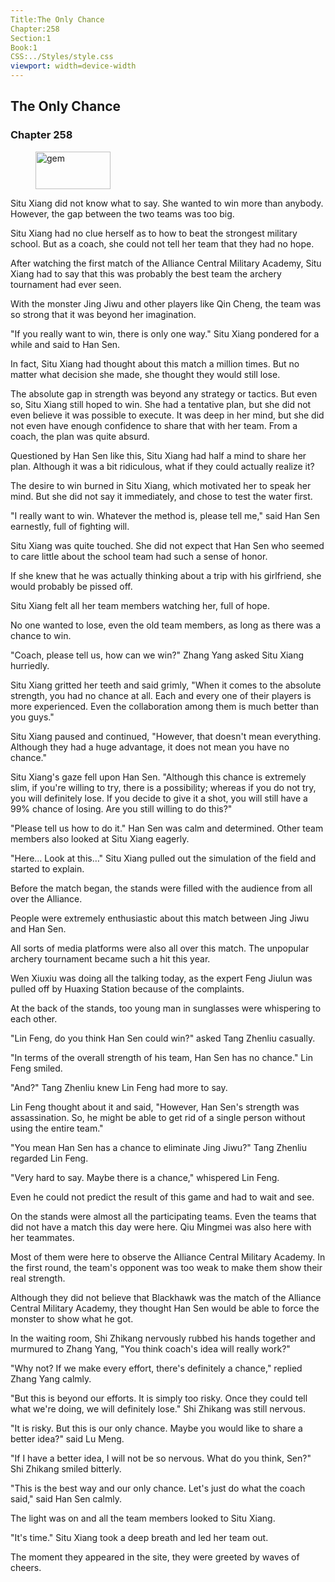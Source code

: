 ```yaml
---
Title:The Only Chance 
Chapter:258 
Section:1 
Book:1 
CSS:../Styles/style.css 
viewport: width=device-width
---
```

  
## The Only Chance
### Chapter 258
  
<figure>
	<img src="../Images/gem.gif" alt="gem" id="gem" width="120" height="60" />
</figure>
  

  
Situ Xiang did not know what to say. She wanted to win more than anybody. However, the gap between the two teams was too big.

Situ Xiang had no clue herself as to how to beat the strongest military school. But as a coach, she could not tell her team that they had no hope.

After watching the first match of the Alliance Central Military Academy, Situ Xiang had to say that this was probably the best team the archery tournament had ever seen.

With the monster Jing Jiwu and other players like Qin Cheng, the team was so strong that it was beyond her imagination.

"If you really want to win, there is only one way." Situ Xiang pondered for a while and said to Han Sen.

In fact, Situ Xiang had thought about this match a million times. But no matter what decision she made, she thought they would still lose.

The absolute gap in strength was beyond any strategy or tactics. But even so, Situ Xiang still hoped to win. She had a tentative plan, but she did not even believe it was possible to execute. It was deep in her mind, but she did not even have enough confidence to share that with her team. From a coach, the plan was quite absurd.

Questioned by Han Sen like this, Situ Xiang had half a mind to share her plan. Although it was a bit ridiculous, what if they could actually realize it?

The desire to win burned in Situ Xiang, which motivated her to speak her mind. But she did not say it immediately, and chose to test the water first.

"I really want to win. Whatever the method is, please tell me," said Han Sen earnestly, full of fighting will.

Situ Xiang was quite touched. She did not expect that Han Sen who seemed to care little about the school team had such a sense of honor.

If she knew that he was actually thinking about a trip with his girlfriend, she would probably be pissed off.

Situ Xiang felt all her team members watching her, full of hope.

No one wanted to lose, even the old team members, as long as there was a chance to win.

"Coach, please tell us, how can we win?" Zhang Yang asked Situ Xiang hurriedly.

Situ Xiang gritted her teeth and said grimly, "When it comes to the absolute strength, you had no chance at all. Each and every one of their players is more experienced. Even the collaboration among them is much better than you guys."

Situ Xiang paused and continued, "However, that doesn't mean everything. Although they had a huge advantage, it does not mean you have no chance."

Situ Xiang's gaze fell upon Han Sen. "Although this chance is extremely slim, if you're willing to try, there is a possibility; whereas if you do not try, you will definitely lose. If you decide to give it a shot, you will still have a 99% chance of losing. Are you still willing to do this?"

"Please tell us how to do it." Han Sen was calm and determined. Other team members also looked at Situ Xiang eagerly.

"Here… Look at this…" Situ Xiang pulled out the simulation of the field and started to explain.

Before the match began, the stands were filled with the audience from all over the Alliance.

People were extremely enthusiastic about this match between Jing Jiwu and Han Sen.

All sorts of media platforms were also all over this match. The unpopular archery tournament became such a hit this year.

Wen Xiuxiu was doing all the talking today, as the expert Feng Jiulun was pulled off by Huaxing Station because of the complaints.

At the back of the stands, too young man in sunglasses were whispering to each other.

"Lin Feng, do you think Han Sen could win?" asked Tang Zhenliu casually.

"In terms of the overall strength of his team, Han Sen has no chance." Lin Feng smiled.

"And?" Tang Zhenliu knew Lin Feng had more to say.

Lin Feng thought about it and said, "However, Han Sen's strength was assassination. So, he might be able to get rid of a single person without using the entire team."

"You mean Han Sen has a chance to eliminate Jing Jiwu?" Tang Zhenliu regarded Lin Feng.

"Very hard to say. Maybe there is a chance," whispered Lin Feng.

Even he could not predict the result of this game and had to wait and see.

On the stands were almost all the participating teams. Even the teams that did not have a match this day were here. Qiu Mingmei was also here with her teammates.

Most of them were here to observe the Alliance Central Military Academy. In the first round, the team's opponent was too weak to make them show their real strength.

Although they did not believe that Blackhawk was the match of the Alliance Central Military Academy, they thought Han Sen would be able to force the monster to show what he got.

In the waiting room, Shi Zhikang nervously rubbed his hands together and murmured to Zhang Yang, "You think coach's idea will really work?"

"Why not? If we make every effort, there's definitely a chance," replied Zhang Yang calmly.

"But this is beyond our efforts. It is simply too risky. Once they could tell what we're doing, we will definitely lose." Shi Zhikang was still nervous.

"It is risky. But this is our only chance. Maybe you would like to share a better idea?" said Lu Meng.

"If I have a better idea, I will not be so nervous. What do you think, Sen?" Shi Zhikang smiled bitterly.

"This is the best way and our only chance. Let's just do what the coach said," said Han Sen calmly.

The light was on and all the team members looked to Situ Xiang.

"It's time." Situ Xiang took a deep breath and led her team out.

The moment they appeared in the site, they were greeted by waves of cheers.